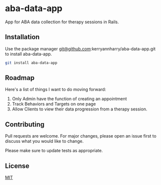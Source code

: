 # aba-data-app
App for ABA data collection for therapy sessions in Rails.

## Installation

Use the package manager git@github.com:kerryannharry/aba-data-app.git to install aba-data-app.

```bash
git install aba-data-app
```

## Roadmap
Here's a list of things I want to do moving forward:
1. Only Admin have the function of creating an appointment
2. Track Behaviors and Targets on one page
3. Allow Clients to view their data progression from a therapy session.  

## Contributing
Pull requests are welcome. For major changes, please open an issue first to discuss what you would like to change.

Please make sure to update tests as appropriate.

## License
[MIT](https://choosealicense.com/licenses/mit/)
